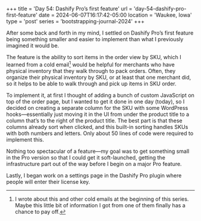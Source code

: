 +++
title = 'Day 54: Dashify Pro’s first feature'
url = 'day-54-dashify-pro-first-feature'
date = 2024-06-07T16:17:42-05:00
location = 'Waukee, Iowa'
type = 'post'
series = 'bootstrapping-journal-2024'
+++

After some back and forth in my mind, I settled on Dashify Pro’s first feature being something smaller and easier to implement than what I previously imagined it would be.

The feature is the ability to sort items in the order view by SKU, which I learned from a cold email[^1] would be helpful for merchants who have physical inventory that they walk through to pack orders. Often, they organize their physical inventory by SKU, or at least that one merchant did, so it helps to be able to walk through and pick up items in SKU order.

[^1]: I wrote about this and other cold emails at the beginning of this series. Maybe this little bit of information I got from one of them finally has a chance to pay off.

To implement it, at first I thought of adding a bunch of custom JavaScript on top of the order page, but I wanted to get it done in one day (today), so I decided on creating a separate column for the SKU with some WordPress hooks—essentially just moving it in the UI from under the product title to a column that’s to the right of the product title. The best part is that these columns already sort when clicked, and this built-in sorting handles SKUs with both numbers and letters. Only about 50 lines of code were required to implement this.

Nothing too spectacular of a feature—my goal was to get something small in the Pro version so that I could get it soft-launched, getting the infrastructure part out of the way before I begin on a major Pro feature.

Lastly, I began work on a settings page in the Dashify Pro plugin where people will enter their license key.
